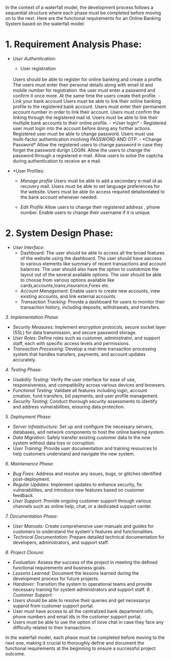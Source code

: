 In the context of a waterfall model, the development process follows a sequential structure where each phase must be completed before moving on to the next. Here are the functional requirements for an Online Banking System based on the waterfall model:

# 1. Requirement Analysis Phase:
   - *User Authentication:*
     - User registration<br>
     <br>
       Users should be able to register for online banking and create a profile.
       The users must enter their personal details along with email id and mobile number for registration.
       the user must enter a password and confirm it once more.
       At the same time the users create theit profile.
     - Link your bank account
       Users must be able to link their online banking profile to the registered bank account.
       Users must enter their permanent account number in order to link their account.
       Users must confirm the linking through the registered mail id.
       Users must be able to link their multiple bank accounts to their online profile.
     - *User login*
     - Registered user must login into the account before doing any further actions.
       Registered user must be able to change password.
       Users must use multi-factor authentication involving PASSWORD AND OTP.
     - *Change Password*
       Allow the registered users to change password in case they forget the password durign LOGIN.
       Allow the users to change the password through a registered e-mail.
       Allow users to solve the captcha during authentication to receive an e mail.
       
   - *User Profiles:
      - *Manage profile*
        Users must be able to add a secondary e-mail id as recovery mail.
        Users must be able to set language preferences for the website.
        Users must be able tio access required detailsrelated to the bank account whenever needed.
     
      - *Edit Profile*
        Allow users to change their registered address , phone number.
        Enable users to change their username if it is unique.
        
     

# 2. System Design Phase:
   - *User Interface:*
      - Dashboard:
        The user should be able to access all the broad features of the website using the dashboard.
        The user should have aaccess to various elements like summary of recent transactions and account balances.
        The user should also have the option to custokmize the layout out of the several available options.
        The user should be able to choose from various options available like cards,accounts,loans,insurance,Forex etc.
      - *Account Management:* Enable users to create new accounts, view existing accounts, and link external accounts.
      - *Transaction Tracking:* Provide a dashboard for users to monitor their transaction history, including deposits, withdrawals, and transfers.

*3. Implementation Phase:*
   - *Security Measures:* Implement encryption protocols, secure socket layer (SSL) for data transmission, and secure password storage.
   - *User Roles:* Define roles such as customer, administrator, and support staff, each with specific access levels and permissions.
   - *Transaction Processing:* Develop a real-time transaction processing system that handles transfers, payments, and account updates accurately.

*4. Testing Phase:*
   - *Usability Testing:* Verify the user interface for ease of use, responsiveness, and compatibility across various devices and browsers.
   - *Functional Testing:* Validate all features including login, account creation, fund transfers, bill payments, and user profile management.
   - *Security Testing:* Conduct thorough security assessments to identify and address vulnerabilities, ensuring data protection.

*5. Deployment Phase:*
   - *Server Infrastructure:* Set up and configure the necessary servers, databases, and network components to host the online banking system.
   - *Data Migration:* Safely transfer existing customer data to the new system without data loss or corruption.
   - *User Training:* Provide user documentation and training resources to help customers understand and navigate the new system.

*6. Maintenance Phase:*
   - *Bug Fixes:* Address and resolve any issues, bugs, or glitches identified post-deployment.
   - *Regular Updates:* Implement updates to enhance security, fix vulnerabilities, and introduce new features based on customer feedback.
   - *User Support:* Provide ongoing customer support through various channels such as online help, chat, or a dedicated support center.

*7. Documentation Phase:*
   - *User Manuals:* Create comprehensive user manuals and guides for customers to understand the system's features and functionalities.
   - *Technical Documentation:* Prepare detailed technical documentation for developers, administrators, and support staff.

*8. Project Closure:*
   - *Evaluation:*
     Assess the success of the project in meeting the defined functional requirements and business goals.
   - *Lessons Learned:* Document the lessons learned during the development process for future projects.
   - *Handover:* Transition the system to operational teams and provide necessary training for system administrators and support staff.
*9. . Customer Support:*
  - Users should be able to resolve their queries and get necessaryu supprot from customer support portal.
  - User must have access to all the centralized bank department info, phone numbers and email ids in the customer support portal.
  - Users must be able to use the option of loive chat in case they face any difficulty related to their transactions.



In the waterfall model, each phase must be completed before moving to the next one, making it crucial to thoroughly define and document the functional requirements at the beginning to ensure a successful project outcome.
